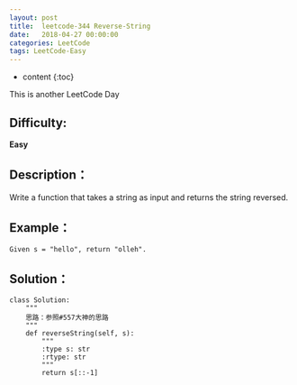 ```yaml
---
layout: post
title:  leetcode-344 Reverse-String
date:   2018-04-27 00:00:00
categories: LeetCode
tags: LeetCode-Easy
---
```


* content
{:toc}

This is another LeetCode Day

## Difficulty:

**Easy**

## Description：

Write a function that takes a string as input and returns the string reversed.

## Example：

```
Given s = "hello", return "olleh". 
```

## Solution：

```
class Solution:
    """
    思路：参照#557大神的思路
    """
    def reverseString(self, s):
        """
        :type s: str
        :rtype: str
        """
        return s[::-1]
```